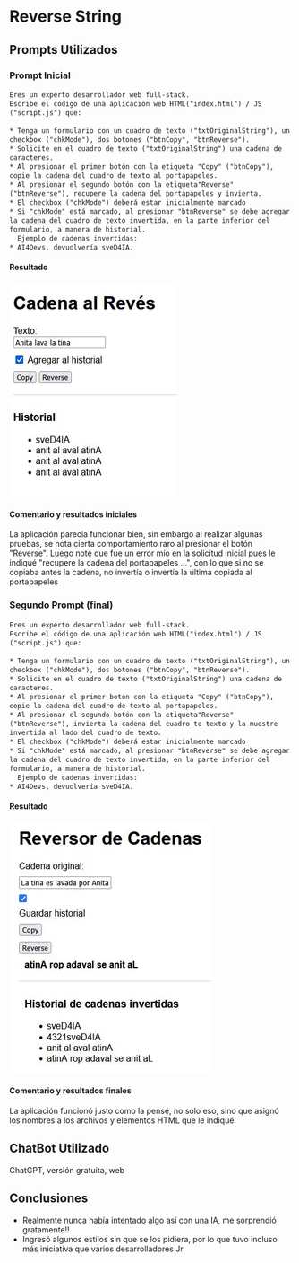 # Reverse String

## Prompts Utilizados

### Prompt Inicial

```
Eres un experto desarrollador web full-stack.
Escribe el código de una aplicación web HTML("index.html") / JS ("script.js") que:

* Tenga un formulario con un cuadro de texto ("txtOriginalString"), un checkbox ("chkMode"), dos botones ("btnCopy", "btnReverse").
* Solicite en el cuadro de texto ("txtOriginalString") una cadena de caracteres.
* Al presionar el primer botón con la etiqueta "Copy" ("btnCopy"), copie la cadena del cuadro de texto al portapapeles.
* Al presionar el segundo botón con la etiqueta"Reverse" ("btnReverse"), recupere la cadena del portapapeles y invierta.
* El checkbox ("chkMode") deberá estar inicialmente marcado
* Si "chkMode" está marcado, al presionar "btnReverse" se debe agregar la cadena del cuadro de texto invertida, en la parte inferior del formulario, a manera de historial.
  Ejemplo de cadenas invertidas:
* AI4Devs, devuolvería sveD4IA.
```


#### Resultado

![Versión 1](reversStringV1.jpg)


#### Comentario y resultados iniciales

La aplicación parecía funcionar bien, sin embargo al realizar algunas pruebas, se nota cierta comportamiento raro al presionar el botón "Reverse".
Luego noté que fue un error mío en la solicitud inicial pues le indiqué "recupere la cadena del portapapeles ...", con lo que si no se copiaba antes la cadena, no invertía o invertía la última copiada al portapapeles



### Segundo Prompt (final)

```
Eres un experto desarrollador web full-stack.
Escribe el código de una aplicación web HTML("index.html") / JS ("script.js") que:

* Tenga un formulario con un cuadro de texto ("txtOriginalString"), un checkbox ("chkMode"), dos botones ("btnCopy", "btnReverse").
* Solicite en el cuadro de texto ("txtOriginalString") una cadena de caracteres.
* Al presionar el primer botón con la etiqueta "Copy" ("btnCopy"), copie la cadena del cuadro de texto al portapapeles.
* Al presionar el segundo botón con la etiqueta"Reverse" ("btnReverse"), invierta la cadena del cuadro te texto y la muestre invertida al lado del cuadro de texto.
* El checkbox ("chkMode") deberá estar inicialmente marcado
* Si "chkMode" está marcado, al presionar "btnReverse" se debe agregar la cadena del cuadro de texto invertida, en la parte inferior del formulario, a manera de historial.
  Ejemplo de cadenas invertidas:
* AI4Devs, devuolvería sveD4IA.
```


#### Resultado

![Versión 2](reversStringV2.jpg)


#### Comentario y resultados finales

La aplicación funcionó justo como la pensé, no solo eso, sino que asignó los nombres a los archivos y elementos HTML que le indiqué.




## ChatBot Utilizado

ChatGPT, versión gratuita, web




## Conclusiones

* Realmente nunca había intentado algo así con una IA, me sorprendió gratamente!!
* Ingresó algunos estilos sin que se los pidiera, por lo que tuvo incluso más iniciativa que varios desarrolladores Jr


